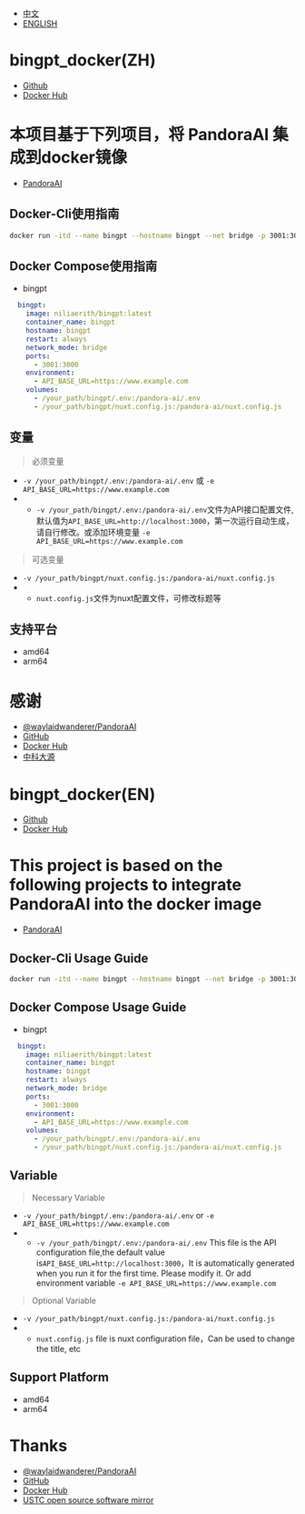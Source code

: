 - [中文](#bingpt_docker(ZH))
- [ENGLISH](#bingpt_docker(EN))

# bingpt_docker(ZH)

- [Github](https://github.com/niliovo/bingpt_docker)
- [Docker Hub](https://hub.docker.com/r/niliaerith/bingpt)

# 本项目基于下列项目，将 PandoraAI 集成到docker镜像

- [PandoraAI](https://github.com/waylaidwanderer/PandoraAI)

## Docker-Cli使用指南

```bash
docker run -itd --name bingpt --hostname bingpt --net bridge -p 3001:3000 --restart always -v /your_path/bingpt/.env:/pandora-ai/.env -v /your_path/bingpt/nuxt.config.js:/pandora-ai/nuxt.config.js -e API_BASE_URL=https://www.example.com niliaerith/bingpt:latest
```

## Docker Compose使用指南

- bingpt

```compose.yml
  bingpt:
    image: niliaerith/bingpt:latest
    container_name: bingpt
    hostname: bingpt
    restart: always
    network_mode: bridge
    ports:
      - 3001:3000
    environment:
      - API_BASE_URL=https://www.example.com
    volumes:
      - /your_path/bingpt/.env:/pandora-ai/.env
      - /your_path/bingpt/nuxt.config.js:/pandora-ai/nuxt.config.js
```

## 变量

> 必须变量
- `-v /your_path/bingpt/.env:/pandora-ai/.env`  或 `-e API_BASE_URL=https://www.example.com`
- - `-v /your_path/bingpt/.env:/pandora-ai/.env`文件为API接口配置文件,默认值为`API_BASE_URL=http://localhost:3000`，第一次运行自动生成，请自行修改。或添加环境变量 `-e API_BASE_URL=https://www.example.com`

> 可选变量
- `-v /your_path/bingpt/nuxt.config.js:/pandora-ai/nuxt.config.js`
- - `nuxt.config.js`文件为nuxt配置文件，可修改标题等

## 支持平台

- amd64
- arm64

# 感谢

- [@waylaidwanderer/PandoraAI](https://github.com/waylaidwanderer/PandoraAI)
- [GitHub](https://github.com/)
- [Docker Hub](https://hub.docker.com/)
- [中科大源](https://mirrors.ustc.edu.cn/)

# bingpt_docker(EN)

- [Github](https://github.com/niliovo/bingpt_docker)
- [Docker Hub](https://hub.docker.com/r/niliaerith/bingpt)

# This project is based on the following projects to integrate PandoraAI into the docker image

- [PandoraAI](https://github.com/waylaidwanderer/PandoraAI)

## Docker-Cli Usage Guide

```bash
docker run -itd --name bingpt --hostname bingpt --net bridge -p 3001:3000 --restart always -v /your_path/bingpt/.env:/pandora-ai/.env -v /your_path/bingpt/nuxt.config.js:/pandora-ai/nuxt.config.js -e API_BASE_URL=https://www.example.com niliaerith/bingpt:latest
```

## Docker Compose Usage Guide

- bingpt

```compose.yml
  bingpt:
    image: niliaerith/bingpt:latest
    container_name: bingpt
    hostname: bingpt
    restart: always
    network_mode: bridge
    ports:
      - 3001:3000
    environment:
      - API_BASE_URL=https://www.example.com
    volumes:
      - /your_path/bingpt/.env:/pandora-ai/.env
      - /your_path/bingpt/nuxt.config.js:/pandora-ai/nuxt.config.js
```

## Variable

> Necessary Variable
- `-v /your_path/bingpt/.env:/pandora-ai/.env`  or `-e API_BASE_URL=https://www.example.com`
- - `-v /your_path/bingpt/.env:/pandora-ai/.env` This file is the API configuration file,the default value is`API_BASE_URL=http://localhost:3000`，It is automatically generated when you run it for the first time. Please modify it. Or add environment variable `-e API_BASE_URL=https://www.example.com`

> Optional Variable
- `-v /your_path/bingpt/nuxt.config.js:/pandora-ai/nuxt.config.js`
- - `nuxt.config.js` file is nuxt configuration file，Can be used to change the title, etc

## Support Platform

- amd64
- arm64

# Thanks

- [@waylaidwanderer/PandoraAI](https://github.com/waylaidwanderer/PandoraAI)
- [GitHub](https://github.com/)
- [Docker Hub](https://hub.docker.com/)
- [USTC open source software mirror](https://mirrors.ustc.edu.cn/)